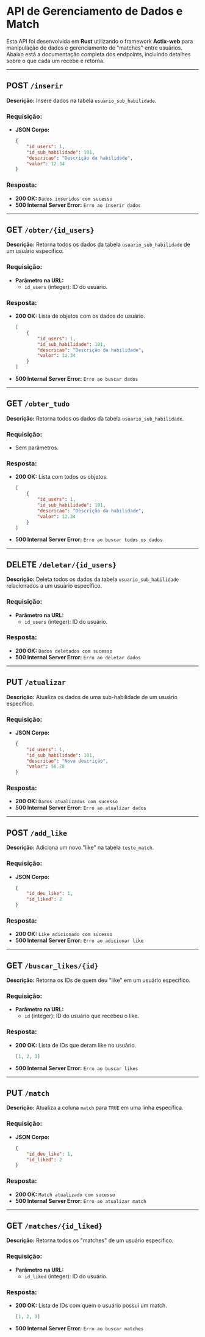 
# API de Gerenciamento de Dados e Match

Esta API foi desenvolvida em **Rust** utilizando o framework **Actix-web** para manipulação de dados e gerenciamento de "matches" entre usuários. Abaixo está a documentação completa dos endpoints, incluindo detalhes sobre o que cada um recebe e retorna.

---

## **POST** `/inserir`
**Descrição:** Insere dados na tabela `usuario_sub_habilidade`.

### **Requisição:**
- **JSON Corpo:**
  ```json
  {
      "id_users": 1,
      "id_sub_habilidade": 101,
      "descricao": "Descrição da habilidade",
      "valor": 12.34
  }
  ```

### **Resposta:**
- **200 OK:** `Dados inseridos com sucesso`
- **500 Internal Server Error:** `Erro ao inserir dados`

---

## **GET** `/obter/{id_users}`
**Descrição:** Retorna todos os dados da tabela `usuario_sub_habilidade` de um usuário específico.

### **Requisição:**
- **Parâmetro na URL:**
  - `id_users` (integer): ID do usuário.

### **Resposta:**
- **200 OK:** Lista de objetos com os dados do usuário.
  ```json
  [
      {
          "id_users": 1,
          "id_sub_habilidade": 101,
          "descricao": "Descrição da habilidade",
          "valor": 12.34
      }
  ]
  ```
- **500 Internal Server Error:** `Erro ao buscar dados`

---

## **GET** `/obter_tudo`
**Descrição:** Retorna todos os dados da tabela `usuario_sub_habilidade`.

### **Requisição:**
- Sem parâmetros.

### **Resposta:**
- **200 OK:** Lista com todos os objetos.
  ```json
  [
      {
          "id_users": 1,
          "id_sub_habilidade": 101,
          "descricao": "Descrição da habilidade",
          "valor": 12.34
      }
  ]
  ```
- **500 Internal Server Error:** `Erro ao buscar todos os dados`

---

## **DELETE** `/deletar/{id_users}`
**Descrição:** Deleta todos os dados da tabela `usuario_sub_habilidade` relacionados a um usuário específico.

### **Requisição:**
- **Parâmetro na URL:**
  - `id_users` (integer): ID do usuário.

### **Resposta:**
- **200 OK:** `Dados deletados com sucesso`
- **500 Internal Server Error:** `Erro ao deletar dados`

---

## **PUT** `/atualizar`
**Descrição:** Atualiza os dados de uma sub-habilidade de um usuário específico.

### **Requisição:**
- **JSON Corpo:**
  ```json
  {
      "id_users": 1,
      "id_sub_habilidade": 101,
      "descricao": "Nova descrição",
      "valor": 56.78
  }
  ```

### **Resposta:**
- **200 OK:** `Dados atualizados com sucesso`
- **500 Internal Server Error:** `Erro ao atualizar dados`

---

## **POST** `/add_like`
**Descrição:** Adiciona um novo "like" na tabela `teste_match`.

### **Requisição:**
- **JSON Corpo:**
  ```json
  {
      "id_deu_like": 1,
      "id_liked": 2
  }
  ```

### **Resposta:**
- **200 OK:** `Like adicionado com sucesso`
- **500 Internal Server Error:** `Erro ao adicionar like`

---

## **GET** `/buscar_likes/{id}`
**Descrição:** Retorna os IDs de quem deu "like" em um usuário específico.

### **Requisição:**
- **Parâmetro na URL:**
  - `id` (integer): ID do usuário que recebeu o like.

### **Resposta:**
- **200 OK:** Lista de IDs que deram like no usuário.
  ```json
  [1, 2, 3]
  ```
- **500 Internal Server Error:** `Erro ao buscar likes`

---

## **PUT** `/match`
**Descrição:** Atualiza a coluna `match` para `TRUE` em uma linha específica.

### **Requisição:**
- **JSON Corpo:**
  ```json
  {
      "id_deu_like": 1,
      "id_liked": 2
  }
  ```

### **Resposta:**
- **200 OK:** `Match atualizado com sucesso`
- **500 Internal Server Error:** `Erro ao atualizar match`

---

## **GET** `/matches/{id_liked}`
**Descrição:** Retorna todos os "matches" de um usuário específico.

### **Requisição:**
- **Parâmetro na URL:**
  - `id_liked` (integer): ID do usuário.

### **Resposta:**
- **200 OK:** Lista de IDs com quem o usuário possui um match.
  ```json
  [1, 2, 3]
  ```
- **500 Internal Server Error:** `Erro ao buscar matches`